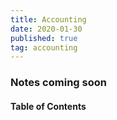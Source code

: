 ```yaml
---
title: Accounting
date: 2020-01-30
published: true
tag: accounting
---
```


### Notes coming soon

#### Table of Contents
